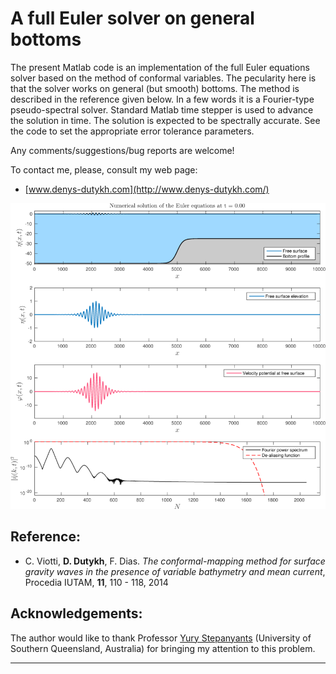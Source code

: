 # A full Euler solver on general bottoms

The present Matlab code is an implementation of the full Euler equations solver based on the method of conformal variables. The pecularity here is that the solver works on general (but smooth) bottoms. The method is described in the reference given below. In a few words it is a Fourier-type pseudo-spectral solver. Standard Matlab time stepper is used to advance the solution in time. The solution is expected to be spectrally accurate. See the code to set the appropriate error tolerance parameters.

Any comments/suggestions/bug reports are welcome!

To contact me, please, consult my web page:

* [www.denys-dutykh.com](http://www.denys-dutykh.com/)

![Snapshot](pics/InitialSnapshot.png)

## Reference:

* C. Viotti, **D. Dutykh**, F. Dias. *The conformal-mapping method for surface gravity waves in the presence of variable bathymetry and mean current*, Procedia IUTAM, **11**, 110 - 118, 2014

## Acknowledgements:

The author would like to thank Professor [Yury Stepanyants](https://staffprofile.usq.edu.au/profile/yury-stepanyants) (University of Southern Queensland, Australia) for bringing my attention to this problem.

---
